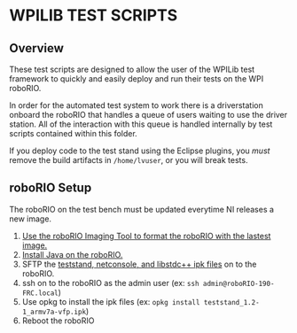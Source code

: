 # WPILIB TEST SCRIPTS
## Overview
These test scripts are designed to allow the user of the WPILib test framework to quickly and easily deploy and run their tests on the WPI roboRIO.

In order for the automated test system to work there is a driverstation onboard the roboRIO that handles a queue of users waiting to use the driver station. All of the interaction with this queue is handled internally by test scripts contained within this folder.

If you deploy code to the test stand using the Eclipse plugins, you _must_ remove the build artifacts in `/home/lvuser`, or you will break tests.

## roboRIO Setup
The roboRIO on the test bench must be updated everytime NI releases a new image.

1. [Use the roboRIO Imaging Tool to format the roboRIO with the lastest image.](https://wpilib.screenstepslive.com/s/4485/m/13503/l/144984-imaging-your-roborio)
2. [Install Java on the roboRIO.](https://wpilib.screenstepslive.com/s/4485/m/13503/l/599747-installing-java-8-on-the-roborio-using-the-frc-roborio-java-installer-java-only)
3. SFTP the [teststand, netconsole, and libstdc++ ipk files](https://users.wpi.edu/~phplenefisch/ipk/) on to the roboRIO.
4. ssh on to the roboRIO as the admin user (ex: `ssh admin@roboRIO-190-FRC.local`)
5. Use opkg to install the ipk files (ex: `opkg install teststand_1.2-1_armv7a-vfp.ipk`)
6. Reboot the roboRIO